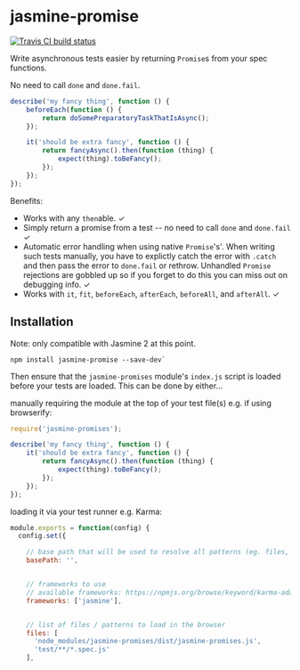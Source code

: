 # jasmine-promise

[![Travis CI build status](https://api.travis-ci.org/matthewjh/jasmine-promises.png)](https://travis-ci.org/matthewjh/jasmine-promises)

Write asynchronous tests easier by returning `Promise`s from your spec functions.

No need to call `done` and `done.fail`.

````javascript
describe('my fancy thing', function () {
	beforeEach(function () {
		return doSomePreparatoryTaskThatIsAsync();
	});

    it('should be extra fancy', function () {
        return fancyAsync().then(function (thing) {
            expect(thing).toBeFancy();
        });
    });
});
````

Benefits:
* Works with any `then`able. ✓
* Simply return a promise from a test -- no need to call `done` and `done.fail` ✓
* Automatic error handling when using native `Promise`'s'. When writing such tests manually, you have to explictly catch the error with `.catch` and then pass the error to `done.fail` or rethrow. Unhandled `Promise` rejections are gobbled up so if you forget to do this you can miss out on debugging info. ✓
* Works with `it`, `fit`, `beforeEach`, `afterEach`, `beforeAll`, and `afterAll`. ✓


## Installation

Note: only compatible with Jasmine 2 at this point.

````
npm install jasmine-promise --save-dev`
````

Then ensure that the `jasmine-promises` module's `index.js` script is loaded before your tests are loaded. This can be done by either...

manually requiring the module at the top of your test file(s) e.g. if using browserify:

````javascript
require('jasmine-promises');

describe('my fancy thing', function () {
	it('should be extra fancy', function () {
		return fancyAsync().then(function (thing) {
			expect(thing).toBeFancy();
		});
	});
});

````

loading it via your test runner e.g. Karma:

````javascript
module.exports = function(config) {
  config.set({

    // base path that will be used to resolve all patterns (eg. files, exclude)
    basePath: '',


    // frameworks to use
    // available frameworks: https://npmjs.org/browse/keyword/karma-adapter
    frameworks: ['jasmine'],


    // list of files / patterns to load in the browser
    files: [
      'node_modules/jasmine-promises/dist/jasmine-promises.js',
      'test/**/*.spec.js'
    ],
````


